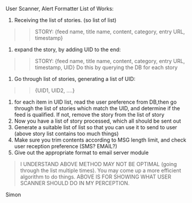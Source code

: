 User Scanner, Alert Formatter List of Works:
  1. Receiving the list of stories. (so list of list)
> > STORY: {feed name, title name, content, category, entry URL, timestamp}
  1. expand the story, by adding UID to the end:
> > STORY: {feed name, title name, content, category, entry URL, timestamp, UID}
> > Do this by querying the DB for each story
  1. Go through list of stories, generating a list of UID:
> > {UID1, UID2, ….}
  1. for each item in UID list, read the user preference from DB,then go through the list of stories which match the UID, and determine if the feed is qualified. If not, remove the story from the list of story
  1. Now you have a list of story processed, which all should be sent out
  1. Generate a suitable list of list so that you can use it to send to user (above story list contains too much things)
  1. Make sure you trim contents according to MSG length limit, and check user reception preference (SMS? EMAIL?)
  1. Give out the appropriate format to email server module


> I UNDERSTAND ABOVE METHOD MAY NOT BE OPTIMAL (going through the list multiple times). You may come up a more efficient algorithm to do things.
> ABOVE IS FOR SHOWING WHAT USER SCANNER SHOULD DO IN MY PERCEPTION.

Simon
